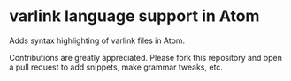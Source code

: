 # varlink language support in Atom

Adds syntax highlighting of varlink files in Atom.

Contributions are greatly appreciated. Please fork this repository and open a pull request to add snippets, make grammar tweaks, etc.

